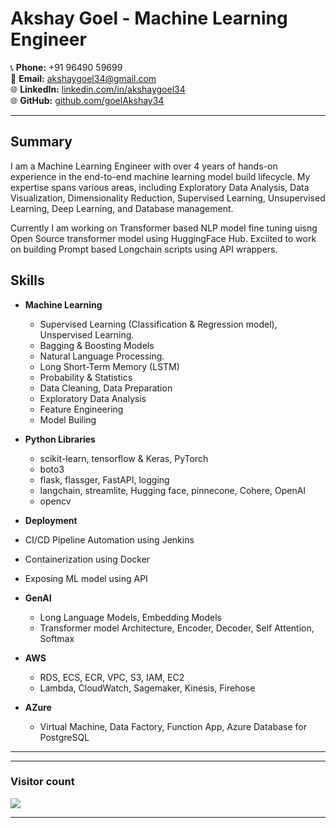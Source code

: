 # Akshay Goel - Machine Learning Engineer

📞 **Phone:** +91 96490 59699  
📧 **Email:** akshaygoel34@gmail.com  
🌐 **LinkedIn:** [linkedin.com/in/akshaygoel34](https://www.linkedin.com/in/akshaygoel34)  
🌐 **GitHub:** [github.com/goelAkshay34](https://github.com/goelAkshay34)

---

## Summary

I am a Machine Learning Engineer with over 4 years of hands-on experience in the end-to-end machine learning model build lifecycle. My expertise spans various areas, including Exploratory Data Analysis, Data Visualization, Dimensionality Reduction, Supervised Learning, Unsupervised Learning, Deep Learning, and Database management.

Currently I am working on Transformer based NLP model fine tuning uisng Open Source transformer model using HuggingFace Hub. Exciited to work on building Prompt based Longchain scripts using API wrappers.

## Skills

- **Machine Learning**
  - Supervised Learning (Classification & Regression model), Unspervised Learning.
  - Bagging & Boosting Models
  - Natural Language Processing.
  - Long Short-Term Memory (LSTM)
  - Probability & Statistics
  - Data Cleaning, Data Preparation
  - Exploratory Data Analysis
  - Feature Engineering
  - Model Builing

- **Python Libraries**
  - scikit-learn, tensorflow & Keras, PyTorch
  - boto3
  - flask, flassger, FastAPI, logging
  - langchain, streamlite, Hugging face, pinnecone, Cohere, OpenAI
  - opencv

 - **Deployment**
  - CI/CD Pipeline Automation using Jenkins
  - Containerization using Docker
  - Exposing ML model using API

- **GenAI**
  - Long Language Models, Embedding Models
  - Transformer model Architecture, Encoder, Decoder, Self Attention, Softmax

- **AWS**
  - RDS, ECS, ECR, VPC, S3, IAM, EC2
  -  Lambda, CloudWatch, Sagemaker, Kinesis, Firehose
  
- **AZure**
  - Virtual Machine, Data Factory, Function App, Azure Database for PostgreSQL
    


---
<hr>
<h3> Visitor count </h3>
<p align="left">
  <img src="https://profile-counter.glitch.me/akshaygoel34/count.svg" />
</p>
<hr>
